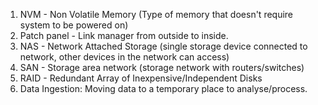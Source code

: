1. NVM - Non Volatile Memory (Type of memory that doesn't require system to be powered on)
2. Patch panel - Link manager from outside to inside.
3. NAS - Network Attached Storage (single storage device connected to network, other devices in the network can access)
4. SAN - Storage area network (storage network with routers/switches)
5. RAID - Redundant Array of Inexpensive/Independent Disks
6. Data Ingestion: Moving data to a temporary place to analyse/process.
